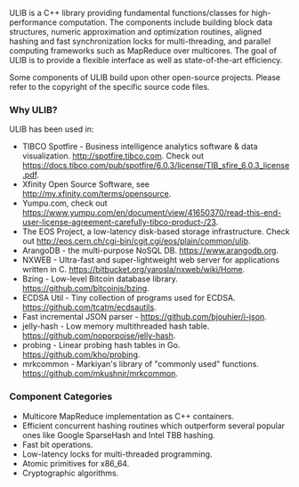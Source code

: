 ULIB is a C++ library providing fundamental functions/classes for high-performance computation. The components include building block data structures, numeric approximation and optimization routines, aligned hashing and fast synchronization locks for multi-threading, and parallel computing frameworks such as MapReduce over multicores. The goal of ULIB is to provide a flexible interface as well as state-of-the-art efficiency.

Some components of ULIB build upon other open-source projects. Please refer to the copyright of the specific source code files.

### Why ULIB?

ULIB has been used in:

* TIBCO Spotfire - Business intelligence analytics software & data visualization. http://spotfire.tibco.com. Check out https://docs.tibco.com/pub/spotfire/6.0.3/license/TIB_sfire_6.0.3_license.pdf.
* Xfinity Open Source Software, see http://my.xfinity.com/terms/opensource.
* Yumpu.com, check out https://www.yumpu.com/en/document/view/41650370/read-this-end-user-license-agreement-carefully-tibco-product-/23.
* The EOS Project, a low-latency disk-based storage infrastructure. Check out http://eos.cern.ch/cgi-bin/cgit.cgi/eos/plain/common/ulib.
* ArangoDB - the multi-purpose NoSQL DB. https://www.arangodb.org.
* NXWEB - Ultra-fast and super-lightweight web server for applications written in C. https://bitbucket.org/yarosla/nxweb/wiki/Home.
* Bzing - Low-level Bitcoin database library. https://github.com/bitcoinjs/bzing.
* ECDSA Util - Tiny collection of programs used for ECDSA. https://github.com/tcatm/ecdsautils.
* Fast incremental JSON parser - https://github.com/bjouhier/i-json.
* jelly-hash - Low memory multithreaded hash table. https://github.com/noporpoise/jelly-hash.
* probing - Linear probing hash tables in Go. https://github.com/kho/probing.
* mrkcommon - Markiyan's library of "commonly used" functions. https://github.com/mkushnir/mrkcommon. 

### Component Categories

* Multicore MapReduce implementation as C++ containers.
* Efficient concurrent hashing routines which outperform several popular ones like Google SparseHash and Intel TBB hashing. 
* Fast bit operations.
* Low-latency locks for multi-threaded programming.
* Atomic primitives for x86_64.
* Cryptographic algorithms. 
